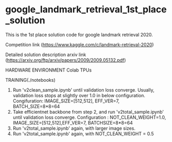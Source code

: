 # google_landmark_retrieval_1st_place_solution

This is the 1st place solution code for google landmark retrieval 2020.

Competition link (https://www.kaggle.com/c/landmark-retrieval-2020)

Detailed solution description arxiv link (https://arxiv.org/ftp/arxiv/papers/2009/2009.05132.pdf)

HARDWARE ENVIRONMENT
Colab TPUs

TRAINING(./notebooks)
1. Run 'v2clean_sample.ipynb' until validation loss converge. Usually, validation loss stops at slightly over 1.0
   in below configuration.
   Congifuration: IMAGE_SIZE=[512,512], EFF_VER=7, BATCH_SIZE=8*8=64
2. Take efficientnet backbone from step 2, and run 'v2total_sample.ipynb' until validation loss converge.
  Configuration : NOT_CLEAN_WEIGHT=1.0, IMAGE_SIZE=[512,512],EFF_VER=7, BATCHSIZE=8*8=64
3. Run 'v2total_sample.ipynb' again, with larger image sizes.
4. Run 'v2total_sample.ipynb' again, with NOT_CLEAN_WEIGHT = 0.5

